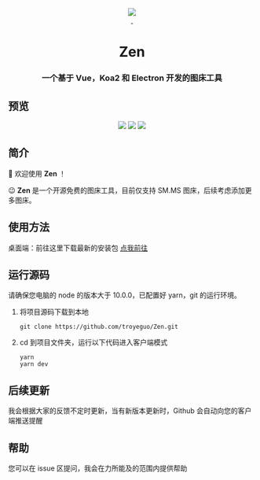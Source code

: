 <div align="center" >
  <img src="https://i.loli.net/2020/06/07/yXQ6AZ2F7UtmWcS.png" />
</div>
<div align="center">
  <a href="https://github.com/getgridea/gridea/releases/latest">
    <img src="https://ci.appveyor.com/api/projects/status/3ktyyycodq6s4yew?svg=true" alt="">
  </a>
    <a href="https://github.com/getgridea/gridea/releases/latest">
    <img src="https://travis-ci.com/troyeguo/Zen.svg?branch=master" alt="">
  </a>
</div>
  
<h1 align="center">
  Zen
</h1>
<h3 align="center">
  一个基于 Vue，Koa2 和 Electron 开发的图床工具
</h3>

## 预览

<div align="center">
  <img src="https://i.loli.net/2020/06/07/qczG4sCLwT5xnly.png" >
  <img src="https://i.loli.net/2020/06/07/I7ywBFokX6E1aMR.png" >
  <img src="https://i.loli.net/2020/06/07/2ls4Q5dPqSLvm73.png" >
</div>

## 简介

👋 欢迎使用 **Zen** ！

😉 **Zen** 是一个开源免费的图床工具，目前仅支持 SM.MS 图床，后续考虑添加更多图床。

## 使用方法

桌面端：前往这里下载最新的安装包 [点我前往](https://github.com/troyeguo/Zen/releases)

## 运行源码

请确保您电脑的 node 的版本大于 10.0.0，已配置好 yarn，git 的运行环境。

1. 将项目源码下载到本地

   ```
   git clone https://github.com/troyeguo/Zen.git
   ```

2. cd 到项目文件夹，运行以下代码进入客户端模式

   ```
   yarn
   yarn dev
   ```

## 后续更新

我会根据大家的反馈不定时更新，当有新版本更新时，Github 会自动向您的客户端推送提醒

## 帮助

您可以在 issue 区提问，我会在力所能及的范围内提供帮助

